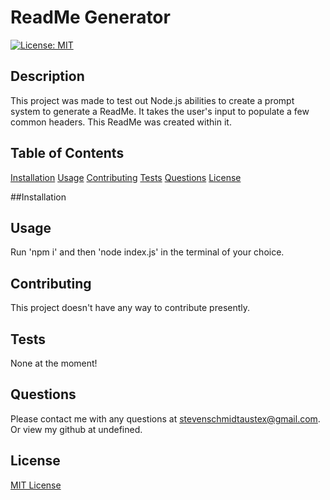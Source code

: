   # ReadMe Generator
  [![License: MIT](https://img.shields.io/badge/License-MIT-yellow.svg)](https://opensource.org/licenses/MIT)

  ## Description
  This project was made to test out Node.js abilities to create a prompt system to generate a ReadMe. It takes the user's input to populate a few common headers. This ReadMe was    created within it.

  ## Table of Contents
  [Installation](#installation)
  [Usage](#usage)
  [Contributing](#contributing)
  [Tests](#tests)
  [Questions](#questions)
  [License](#license)

  <a name='installation'></a>
  ##Installation

  <a name='usage'></a>
  ## Usage
  Run 'npm i' and then 'node index.js' in the terminal of your choice.

  <a name='contributing'></a>
  ## Contributing
  This project doesn't have any way to contribute presently.

  <a name='tests'></a>
  ## Tests
  None at the moment!

  <a name='questions'></a>
  ## Questions
  Please contact me with any questions at stevenschmidtaustex@gmail.com.
  Or view my github at undefined.

  <a name='license'></a>
  ## License
  [MIT License](https://opensource.org/licenses/MIT)

